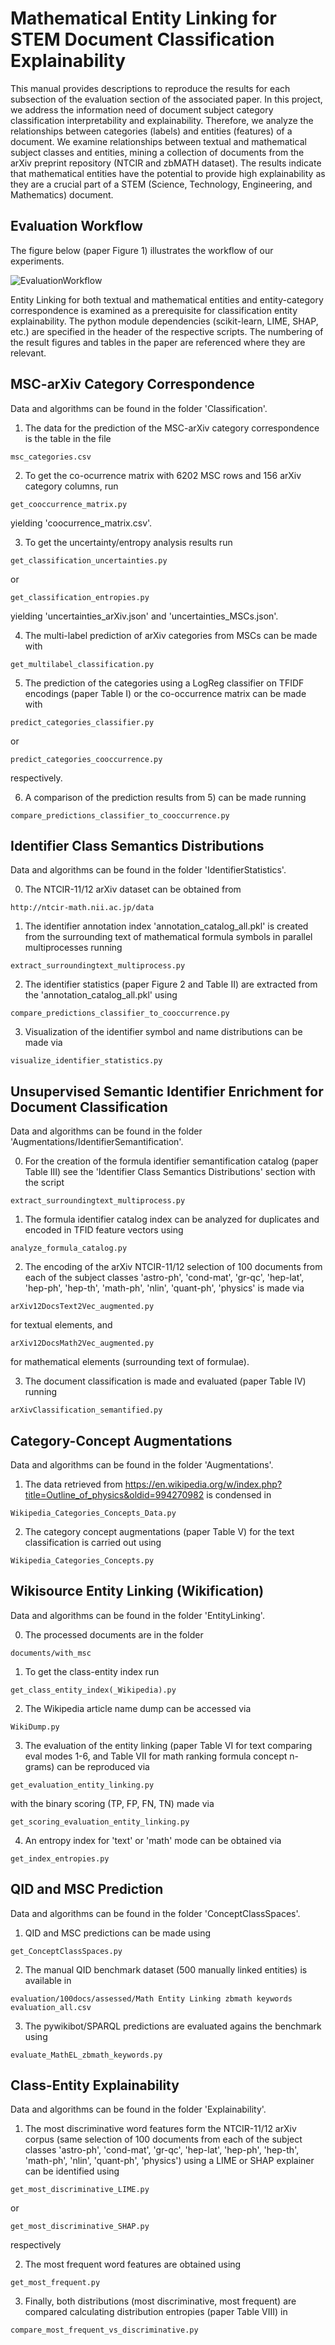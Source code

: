# Mathematical Entity Linking for STEM Document Classification Explainability

This manual provides descriptions to reproduce the results for each subsection of the evaluation section of the associated paper. In this project, we address the information need of document subject category classification interpretability and explainability. Therefore, we analyze the relationships between categories (labels) and entities (features) of a document. We examine relationships between textual and mathematical subject classes and entities, mining a collection of documents from the arXiv preprint repository (NTCIR and zbMATH dataset). The results indicate that mathematical entities have the potential to provide high explainability as they are a crucial part of a STEM (Science, Technology, Engineering, and Mathematics) document.

## Evaluation Workflow

The figure below (paper Figure 1) illustrates the workflow of our experiments.

![EvaluationWorkflow](https://github.com/AnonymousCSResearcher/STEMdocClassExplainability/blob/main/Workflow_EL-ClassExplainability.png)

Entity Linking for both textual and mathematical entities and entity-category correspondence is examined as a prerequisite for classification entity explainability.
The python module dependencies (scikit-learn, LIME, SHAP, etc.) are specified in the header of the respective scripts. The numbering of the result figures and tables in the paper are referenced where they are relevant.

## MSC-arXiv Category Correspondence

Data and algorithms can be found in the folder 'Classification'.

1) The data for the prediction of the MSC-arXiv category correspondence is the table in the file
```
msc_categories.csv
```

2) To get the co-ocurrence matrix with 6202 MSC rows and 156 arXiv category columns, run
```
get_cooccurrence_matrix.py
```
yielding 'coocurrence_matrix.csv'.

3) To get the uncertainty/entropy analysis results run
```
get_classification_uncertainties.py
```
or
```
get_classification_entropies.py
```
yielding 'uncertainties_arXiv.json' and 'uncertainties_MSCs.json'.

4) The multi-label prediction of arXiv categories from MSCs can be made with
```
get_multilabel_classification.py
```

5) The prediction of the categories using a LogReg classifier on TFIDF encodings (paper Table I) or the co-occurrence matrix can be made with
```
predict_categories_classifier.py
```
or
```
predict_categories_cooccurrence.py
```
respectively.

6) A comparison of the prediction results from 5) can be made running
```
compare_predictions_classifier_to_cooccurrence.py
```

## Identifier Class Semantics Distributions

Data and algorithms can be found in the folder 'IdentifierStatistics'.

0) The NTCIR-11/12 arXiv dataset can be obtained from
```
http://ntcir-math.nii.ac.jp/data
```

1) The identifier annotation index 'annotation_catalog_all.pkl' is created from the surrounding text of mathematical formula symbols in parallel multiprocesses running
```
extract_surroundingtext_multiprocess.py
```

2) The identifier statistics (paper Figure 2 and Table II) are extracted from the 'annotation_catalog_all.pkl' using
```
compare_predictions_classifier_to_cooccurrence.py
```

3) Visualization of the identifier symbol and name distributions can be made via
```
visualize_identifier_statistics.py
```

## Unsupervised Semantic Identifier Enrichment for Document Classification

Data and algorithms can be found in the folder 'Augmentations/IdentifierSemantification'.

0) For the creation of the formula identifier semantification catalog (paper Table III) see the 'Identifier Class Semantics Distributions' section with the script
```
extract_surroundingtext_multiprocess.py
```

1) The formula identifier catalog index can be analyzed for duplicates and encoded in TFID feature vectors using
```
analyze_formula_catalog.py
```

2) The encoding of the arXiv NTCIR-11/12 selection of 100 documents from each of the subject classes 'astro-ph', 'cond-mat', 'gr-qc', 'hep-lat', 'hep-ph', 'hep-th', 'math-ph', 'nlin', 'quant-ph', 'physics' is made via
```
arXiv12DocsText2Vec_augmented.py
```
for textual elements, and
```
arXiv12DocsMath2Vec_augmented.py
```
for mathematical elements (surrounding text of formulae).

3) The document classification is made and evaluated (paper Table IV) running
```
arXivClassification_semantified.py
```

## Category-Concept Augmentations

Data and algorithms can be found in the folder 'Augmentations'.

1) The data retrieved from https://en.wikipedia.org/w/index.php?title=Outline_of_physics&oldid=994270982 is condensed in
```
Wikipedia_Categories_Concepts_Data.py
```

2) The category concept augmentations (paper Table V) for the text classification is carried out using
```
Wikipedia_Categories_Concepts.py
```

## Wikisource Entity Linking (Wikification)

Data and algorithms can be found in the folder 'EntityLinking'.

0) The processed documents are in the folder
```
documents/with_msc
```

1) To get the class-entity index run
```
get_class_entity_index(_Wikipedia).py
```

2) The Wikipedia article name dump can be accessed via
```
WikiDump.py
```

3) The evaluation of the entity linking (paper Table VI for text comparing eval modes 1-6, and Table VII for math ranking formula concept n-grams) can be reproduced via
```
get_evaluation_entity_linking.py
```
with the binary scoring (TP, FP, FN, TN) made via
```
get_scoring_evaluation_entity_linking.py
```

4) An entropy index for 'text' or 'math' mode can be obtained via
```
get_index_entropies.py
```

## QID and MSC Prediction

Data and algorithms can be found in the folder 'ConceptClassSpaces'.

1) QID and MSC predictions can be made using
```
get_ConceptClassSpaces.py
```
2) The manual QID benchmark dataset (500 manually linked entities) is available in
```
evaluation/100docs/assessed/Math Entity Linking zbmath keywords evaluation_all.csv
```
3) The pywikibot/SPARQL predictions are evaluated agains the benchmark using
```
evaluate_MathEL_zbmath_keywords.py
```

## Class-Entity Explainability

Data and algorithms can be found in the folder 'Explainability'.

1) The most discriminative word features form the NTCIR-11/12 arXiv corpus (same selection of 100 documents from each of the subject classes 'astro-ph', 'cond-mat', 'gr-qc', 'hep-lat', 'hep-ph', 'hep-th', 'math-ph', 'nlin', 'quant-ph', 'physics') using a LIME or SHAP explainer can be identified using
```
get_most_discriminative_LIME.py
```
or
```
get_most_discriminative_SHAP.py
```
respectively

2) The most frequent word features are obtained using
```
get_most_frequent.py
```

3) Finally, both distributions (most discriminative, most frequent) are compared calculating distribution entropies (paper Table VIII) in
```
compare_most_frequent_vs_discriminative.py
```

